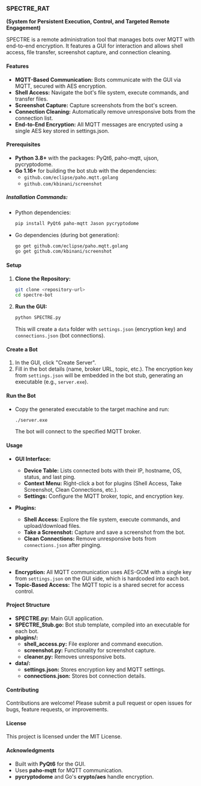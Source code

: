 ### SPECTRE_RAT
**(System for Persistent Execution, Control, and Targeted Remote Engagement)**

SPECTRE is a remote administration tool that manages bots over MQTT with end-to-end encryption.  It features a GUI for interaction and allows shell access, file transfer, screenshot capture, and connection cleaning.

#### Features
- **MQTT-Based Communication:** Bots communicate with the GUI via MQTT, secured with AES encryption.
- **Shell Access:** Navigate the bot's file system, execute commands, and transfer files.
- **Screenshot Capture:** Capture screenshots from the bot's screen.
- **Connection Cleaning:** Automatically remove unresponsive bots from the connection list.
- **End-to-End Encryption:** All MQTT messages are encrypted using a single AES key stored in settings.json.

#### Prerequisites
- **Python 3.8+** with the packages: PyQt6, paho-mqtt, ujson, pycryptodome.
- **Go 1.16+** for building the bot stub with the dependencies: 
  - `github.com/eclipse/paho.mqtt.golang`
  - `github.com/kbinani/screenshot`

##### Installation Commands:
- Python dependencies: 
  ```bash
  pip install PyQt6 paho-mqtt Jason pycryptodome
  ```
- Go dependencies (during bot generation):
  ```bash
  go get github.com/eclipse/paho.mqtt.golang
  go get github.com/kbinani/screenshot
  ```

#### Setup
1. **Clone the Repository:** 
   ```bash
   git clone <repository-url>
   cd spectre-bot
   ```
2. **Run the GUI:** 
   ```bash
   python SPECTRE.py
   ```
   This will create a `data` folder with `settings.json` (encryption key) and `connections.json` (bot connections).

#### Create a Bot
1.  In the GUI, click "Create Server".
2.  Fill in the bot details (name, broker URL, topic, etc.).  The encryption key from `settings.json` will be embedded in the bot stub, generating an executable (e.g., `server.exe`).

#### Run the Bot
- Copy the generated executable to the target machine and run:
  ```bash
  ./server.exe
  ```
  The bot will connect to the specified MQTT broker.

#### Usage
- **GUI Interface:**
  - **Device Table:** Lists connected bots with their IP, hostname, OS, status, and last ping.
  - **Context Menu:** Right-click a bot for plugins (Shell Access, Take Screenshot, Clean Connections, etc.).
  - **Settings:** Configure the MQTT broker, topic, and encryption key.

- **Plugins:**
  - **Shell Access:** Explore the file system, execute commands, and upload/download files.
  - **Take a Screenshot:** Capture and save a screenshot from the bot.
  - **Clean Connections:** Remove unresponsive bots from `connections.json` after pinging.

#### Security
- **Encryption:** All MQTT communication uses AES-GCM with a single key from `settings.json` on the GUI side, which is hardcoded into each bot.
- **Topic-Based Access:** The MQTT topic is a shared secret for access control.

#### Project Structure
- **SPECTRE.py:** Main GUI application.
- **SPECTRE_Stub.go:** Bot stub template, compiled into an executable for each bot.
- **plugins/:**
  - **shell_access.py:** File explorer and command execution.
  - **screenshot.py:** Functionality for screenshot capture.
  - **cleaner.py:** Removes unresponsive bots.
- **data/:**
  - **settings.json:** Stores encryption key and MQTT settings.
  - **connections.json:** Stores bot connection details.

#### Contributing
Contributions are welcome!  Please submit a pull request or open issues for bugs, feature requests, or improvements.

#### License
This project is licensed under the MIT License.

#### Acknowledgments
- Built with **PyQt6** for the GUI.
- Uses **paho-mqtt** for MQTT communication.
- **pycryptodome** and Go's **crypto/aes** handle encryption.